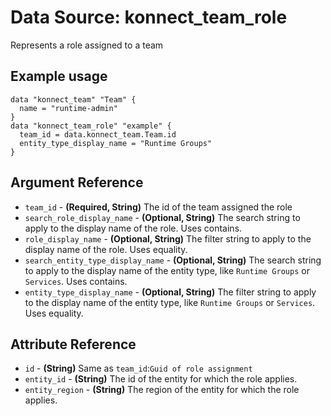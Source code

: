 # Data Source: konnect_team_role
Represents a role assigned to a team
## Example usage
```hcl
data "konnect_team" "Team" {
  name = "runtime-admin"
}
data "konnect_team_role" "example" {
  team_id = data.konnect_team.Team.id
  entity_type_display_name = "Runtime Groups"
}
```
## Argument Reference
* `team_id` - **(Required, String)** The id of the team assigned the role
* `search_role_display_name` - **(Optional, String)** The search string to apply to the display name of the role. Uses contains.
* `role_display_name` - **(Optional, String)** The filter string to apply to the display name of the role. Uses equality.
* `search_entity_type_display_name` - **(Optional, String)** The search string to apply to the display name of the entity type, like `Runtime Groups` or `Services`. Uses contains.
* `entity_type_display_name` - **(Optional, String)** The filter string to apply to the display name of the entity type, like `Runtime Groups` or `Services`. Uses equality.
## Attribute Reference
* `id` - **(String)** Same as `team_id`:`Guid of role assignment`
* `entity_id` - **(String)** The id of the entity for which the role applies.
* `entity_region` - **(String)** The region of the entity for which the role applies.
